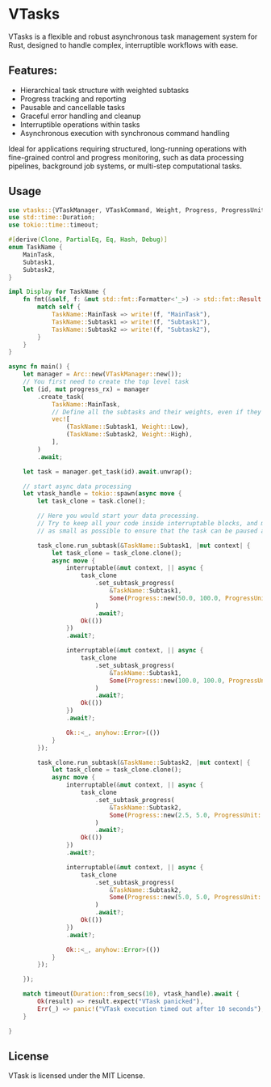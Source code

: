 # VTasks

VTasks is a flexible and robust asynchronous task management system for Rust, designed to handle complex, interruptible workflows with ease.

## Features:
- Hierarchical task structure with weighted subtasks
- Progress tracking and reporting
- Pausable and cancellable tasks
- Graceful error handling and cleanup
- Interruptible operations within tasks
- Asynchronous execution with synchronous command handling

Ideal for applications requiring structured, long-running operations with fine-grained control and progress monitoring, such as data processing pipelines, background job systems, or multi-step computational tasks.

## Usage
```rust
use vtasks::{VTaskManager, VTaskCommand, Weight, Progress, ProgressUnit, interruptable};
use std::time::Duration;
use tokio::time::timeout;

#[derive(Clone, PartialEq, Eq, Hash, Debug)]
enum TaskName {
    MainTask,
    Subtask1,
    Subtask2,
}

impl Display for TaskName {
    fn fmt(&self, f: &mut std::fmt::Formatter<'_>) -> std::fmt::Result {
        match self {
            TaskName::MainTask => write!(f, "MainTask"),
            TaskName::Subtask1 => write!(f, "Subtask1"),
            TaskName::Subtask2 => write!(f, "Subtask2"),
        }
    }
}

async fn main() {
    let manager = Arc::new(VTaskManager::new());
    // You first need to create the top level task
    let (id, mut progress_rx) = manager
        .create_task(
            TaskName::MainTask,
            // Define all the subtasks and their weights, even if they might not be used
            vec![
                (TaskName::Subtask1, Weight::Low),
                (TaskName::Subtask2, Weight::High),
            ],
        )
        .await;

    let task = manager.get_task(id).await.unwrap();

    // start async data processing
    let vtask_handle = tokio::spawn(async move {
        let task_clone = task.clone();

        // Here you would start your data processing.
        // Try to keep all your code inside interruptable blocks, and make each interruptable block
        // as small as possible to ensure that the task can be paused and resumed at any point.

        task_clone.run_subtask(&TaskName::Subtask1, |mut context| {
            let task_clone = task_clone.clone();
            async move {
                interruptable(&mut context, || async {
                    task_clone
                        .set_subtask_progress(
                            &TaskName::Subtask1,
                            Some(Progress::new(50.0, 100.0, ProgressUnit::Percentage)),
                        )
                        .await?;
                    Ok(())
                })
                .await?;

                interruptable(&mut context, || async {
                    task_clone
                        .set_subtask_progress(
                            &TaskName::Subtask1,
                            Some(Progress::new(100.0, 100.0, ProgressUnit::Percentage)),
                        )
                        .await?;
                    Ok(())
                })
                .await?;

                Ok::<_, anyhow::Error>(())
            }
        });

        task_clone.run_subtask(&TaskName::Subtask2, |mut context| {
            let task_clone = task_clone.clone();
            async move {
                interruptable(&mut context, || async {
                    task_clone
                        .set_subtask_progress(
                            &TaskName::Subtask2,
                            Some(Progress::new(2.5, 5.0, ProgressUnit::Items)),
                        )
                        .await?;
                    Ok(())
                })
                .await?;

                interruptable(&mut context, || async {
                    task_clone
                        .set_subtask_progress(
                            &TaskName::Subtask2,
                            Some(Progress::new(5.0, 5.0, ProgressUnit::Items)),
                        )
                        .await?;
                    Ok(())
                })
                .await?;

                Ok::<_, anyhow::Error>(())
            }
        });

    });

    match timeout(Duration::from_secs(10), vtask_handle).await {
        Ok(result) => result.expect("VTask panicked"),
        Err(_) => panic!("VTask execution timed out after 10 seconds"),
    }

}
```

## License

VTask is licensed under the MIT License.